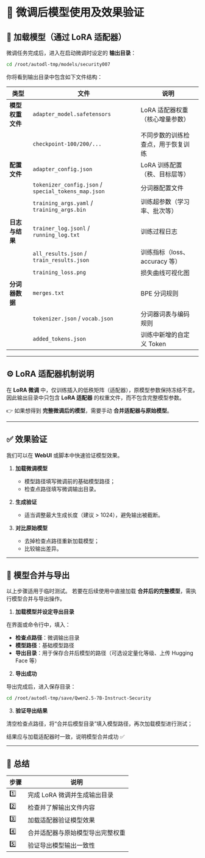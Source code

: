 # 🧠 微调后模型使用及效果验证

## 📂 加载模型（通过 LoRA 适配器）

微调任务完成后，进入在启动微调时设定的 **输出目录**：

```bash
cd /root/autodl-tmp/models/security007
````

你将看到输出目录中包含如下文件结构：

| 类型         | 文件                                                  | 说明                    |
| ---------- | --------------------------------------------------- | --------------------- |
| **模型权重文件** | `adapter_model.safetensors`                         | LoRA 适配器权重（核心增量参数）    |
|            | `checkpoint-100/200/...`                            | 不同步数的训练检查点，用于恢复训练     |
| **配置文件**   | `adapter_config.json`                               | LoRA 训练配置（秩、目标层等）     |
|            | `tokenizer_config.json` / `special_tokens_map.json` | 分词器配置文件               |
|            | `training_args.yaml` / `training_args.bin`          | 训练超参数（学习率、批次等）        |
| **日志与结果**  | `trainer_log.jsonl` / `running_log.txt`             | 训练过程日志                |
|            | `all_results.json` / `train_results.json`           | 训练指标（loss、accuracy 等） |
|            | `training_loss.png`                                 | 损失曲线可视化图              |
| **分词器数据**  | `merges.txt`                                        | BPE 分词规则              |
|            | `tokenizer.json` / `vocab.json`                     | 分词器词表与编码规则            |
|            | `added_tokens.json`                                 | 训练中新增的自定义 Token       |

---

## ⚙️ LoRA 适配器机制说明

在 **LoRA 微调** 中，仅训练插入的低秩矩阵（适配器），原模型参数保持冻结不变。
因此输出目录中只包含 **LoRA 适配器** 的权重文件，而不包含完整模型参数。

👉 如果想得到 **完整微调后的模型**，需要手动 **合并适配器与原始模型**。

---

## ✅ 效果验证

我们可以在 **WebUI** 或脚本中快速验证模型效果。

1. **加载微调模型**

   * 模型路径填写微调前的基础模型路径；
   * 检查点路径填写微调输出目录。

2. **生成验证**

   * 适当调整最大生成长度（建议 > 1024），避免输出被截断。

3. **对比原始模型**

   * 去掉检查点路径重新加载模型；
   * 比较输出差异。

---

## 🔄 模型合并与导出

以上步骤适用于临时测试。
若要在后续使用中直接加载 **合并后的完整模型**，需执行模型合并与导出操作。

1. **加载模型并设定导出目录**

在界面或命令行中，填入：

* **检查点路径**：微调输出目录
* **模型路径**：基础模型路径
* **导出目录**：用于保存合并后模型的路径（可选设定量化等级、上传 Hugging Face 等）

2. **导出成功**

导出完成后，进入保存目录：

```bash
cd /root/autodl-tmp/save/Qwen2.5-7B-Instruct-Security
```

3. **验证导出结果**

清空检查点路径，将“合并后模型目录”填入模型路径，再次加载模型进行测试；

结果应与加载适配器时一致，说明模型合并成功 ✅

---

## 📘 总结

| 步骤  | 说明                |
| --- | ----------------- |
| 1️⃣ | 完成 LoRA 微调并生成输出目录 |
| 2️⃣ | 检查并了解输出文件内容       |
| 3️⃣ | 加载适配器验证模型效果       |
| 4️⃣ | 合并适配器与原始模型导出完整权重  |
| 5️⃣ | 验证导出模型输出一致性       |
